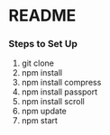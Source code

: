 # README #


### Steps to Set Up ###

1. git clone 
2. npm install
3. npm install compress
4. npm install passport
5. npm install scroll
6. npm update
7. npm start 
